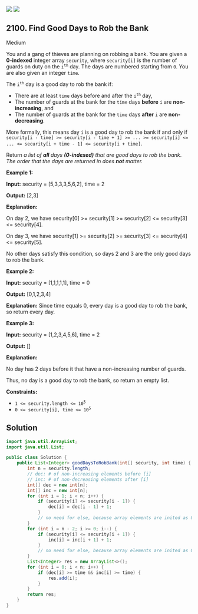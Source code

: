 [![](https://img.shields.io/github/stars/javadev/LeetCode-in-Java?label=Stars&style=flat-square)](https://github.com/javadev/LeetCode-in-Java)
[![](https://img.shields.io/github/forks/javadev/LeetCode-in-Java?label=Fork%20me%20on%20GitHub%20&style=flat-square)](https://github.com/javadev/LeetCode-in-Java/fork)

## 2100\. Find Good Days to Rob the Bank

Medium

You and a gang of thieves are planning on robbing a bank. You are given a **0-indexed** integer array `security`, where `security[i]` is the number of guards on duty on the <code>i<sup>th</sup></code> day. The days are numbered starting from `0`. You are also given an integer `time`.

The <code>i<sup>th</sup></code> day is a good day to rob the bank if:

*   There are at least `time` days before and after the <code>i<sup>th</sup></code> day,
*   The number of guards at the bank for the `time` days **before** `i` are **non-increasing**, and
*   The number of guards at the bank for the `time` days **after** `i` are **non-decreasing**.

More formally, this means day `i` is a good day to rob the bank if and only if `security[i - time] >= security[i - time + 1] >= ... >= security[i] <= ... <= security[i + time - 1] <= security[i + time]`.

Return _a list of **all** days **(0-indexed)** that are good days to rob the bank_. _The order that the days are returned in does **not** matter._

**Example 1:**

**Input:** security = [5,3,3,3,5,6,2], time = 2

**Output:** [2,3]

**Explanation:**

On day 2, we have security[0] >= security[1] >= security[2] <= security[3] <= security[4].

On day 3, we have security[1] >= security[2] >= security[3] <= security[4] <= security[5].

No other days satisfy this condition, so days 2 and 3 are the only good days to rob the bank. 

**Example 2:**

**Input:** security = [1,1,1,1,1], time = 0

**Output:** [0,1,2,3,4]

**Explanation:** Since time equals 0, every day is a good day to rob the bank, so return every day. 

**Example 3:**

**Input:** security = [1,2,3,4,5,6], time = 2

**Output:** []

**Explanation:**

No day has 2 days before it that have a non-increasing number of guards.

Thus, no day is a good day to rob the bank, so return an empty list. 

**Constraints:**

*   <code>1 <= security.length <= 10<sup>5</sup></code>
*   <code>0 <= security[i], time <= 10<sup>5</sup></code>

## Solution

```java
import java.util.ArrayList;
import java.util.List;

public class Solution {
    public List<Integer> goodDaysToRobBank(int[] security, int time) {
        int n = security.length;
        // dec: # of non-increasing elements before [i]
        // inc: # of non-decreasing elements after [i]
        int[] dec = new int[n];
        int[] inc = new int[n];
        for (int i = 1; i < n; i++) {
            if (security[i] <= security[i - 1]) {
                dec[i] = dec[i - 1] + 1;
            }
            // no need for else, because array elements are inited as 0
        }
        for (int i = n - 2; i >= 0; i--) {
            if (security[i] <= security[i + 1]) {
                inc[i] = inc[i + 1] + 1;
            }
            // no need for else, because array elements are inited as 0
        }
        List<Integer> res = new ArrayList<>();
        for (int i = 0; i < n; i++) {
            if (dec[i] >= time && inc[i] >= time) {
                res.add(i);
            }
        }
        return res;
    }
}
```